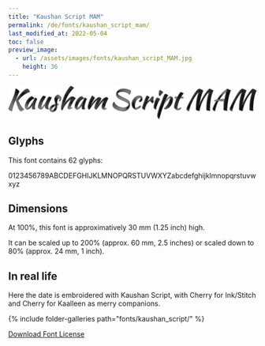 ```yaml
---
title: "Kaushan Script MAM"
permalink: /de/fonts/kaushan_script_mam/
last_modified_at: 2022-05-04
toc: false
preview_image:
  - url: /assets/images/fonts/kaushan_script_MAM.jpg
    height: 36
---
```

![KaushanScript](/assets/images/fonts/kaushan_script_MAM.jpg)


## Glyphs

This font contains 62 glyphs:


0123456789ABCDEFGHIJKLMNOPQRSTUVWXYZabcdefghijklmnopqrstuvwxyz






## Dimensions

At 100%, this font is approximatively 30 mm (1.25 inch) high.

It can be scaled up to 200% (approx. 60 mm, 2.5 inches) or scaled down to  80% (approx.  24 mm, 1 inch).


## In real life

Here the date is embroidered with Kaushan Script, with  Cherry for Ink/Stitch and Cherry for Kaalleen as merry companions.

{% include folder-galleries path="fonts/kaushan_script/" %}

[Download Font License](https://github.com/inkstitch/inkstitch/tree/main/fonts/kaushan_script_MAM/LICENSE)
